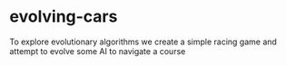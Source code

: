 # evolving-cars
To explore evolutionary algorithms we create a simple racing game and attempt to evolve some AI to navigate a course
